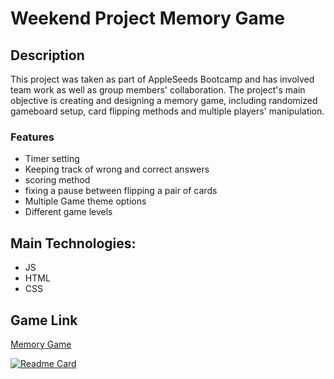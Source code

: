 <!-- # Memory-Game -->
<!-- collaborators -tagging
purpose
tech html, js, and css
design pattern observable
features ninja creating board of more cards
game link
Netlify link -->

# Weekend Project Memory Game

## Description

This project was taken as part of AppleSeeds Bootcamp and has involved team work as well as group members' collaboration.
The project's main objective is creating and designing a memory game, including randomized gameboard setup, card flipping methods and multiple players' manipulation.

<!-- Observable class'; and ChangeListener method have been used to implement several changes on cards such as maybe write abou observable.in this case?
Change listener -->

### Features

-   Timer setting
-   Keeping track of wrong and correct answers
-   scoring method
-   fixing a pause between flipping a pair of cards
-   Multiple Game theme options
-   Different game levels

## Main Technologies:

-   JS
-   HTML
-   CSS

## Game Link

[Memory Game](https://memory-game-kts.netlify.app/)

[![Readme Card](https://github-readme-stats.vercel.app/api/pin/?username=shirtol&repo=Memory-Game)](https://github.com/shirtol/Memory-Game)
